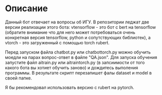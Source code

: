 # Описание
Данный бот отвечает на вопросы об ИГУ. В репозитории леджат две версии реализации этого бота: vtensorflow - это бот с bert на tensorflow (обратите внимание что для него может потребоваться очень конкретная версия tensorflow, python и сопутствующих библиотек), а vtorch - это загруженный с помощью torch rubert.

Перед запуском файла  chatbot.py или chatbottorch.py можно обучить моедли на парах вопрос-ответ в файле "QA.json". Для запуска обучения запустите файл aitrain.py или aitraintorch.py (в запсиимости от того какого бота вы хотиет обучить заново) и дождитесь выполения программы. В результате скрипт перезапишет фалы dataset и model в своей папке.

Я бы рекомендовал использовать версию с rubert на pytorch.
